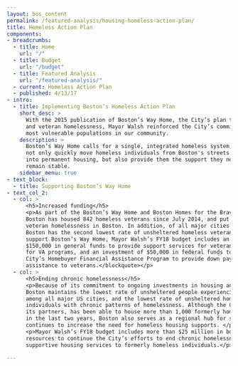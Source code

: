 ```yaml
---
layout: bos_content
permalink: /featured-analysis/housing-homeless-action-plan/
title: Homeless Action Plan
components:
- breadcrumbs:
  - title: Home
    url: "/"
  - title: Budget
    url: "/budget"
  - title: Featured Analysis
    url: "/featured-analysis/"
  - current: Homeless Action Plan
  - published: 4/13/17
- intro:
  - title: Implementing Boston’s Homeless Action Plan
    short_desc: >
      With the 2015 publication of Boston’s Way Home, the City’s plan to end chronic 
      and veteran homelessness, Mayor Walsh reinforced the City’s commitment to the 
      most vulnerable populations in our community.
    description: >
      Boston’s Way Home calls for a single, integrated homeless system, which will 
      not only quickly move homeless individuals from Boston's streets and shelters 
      into permanent housing, but also provide them the support they need to 
      remain stable.
    sidebar_menu: true
- text_block:
  - title: Supporting Boston’s Way Home
- text_col_2:
  - col: >
      <h5>Increased funding</h5>
      <p>As part of the Boston’s Way Home and Boston Homes for the Brave initiatives, 
      Boston has housed 842 homeless veterans since July 2014, and put an end to chronic 
      veteran homelessness in Boston. In addition, of all major cities in the U.S., 
      Boston has the second lowest rate of unsheltered homeless veterans. <blockquote>To 
      support Boston’s Way Home, Mayor Walsh’s FY18 budget includes an increase of 
      $150,000 in general funds to provide support services for veterans not eligible 
      for VA programs, and an investment of $50,000 in federal funds to modify the 
      City’s Homebuyer Financial Assistance Program to provide down payment 
      assistance to veterans.</blockquote></p> 
  - col: >
      <h5>Ending chronic homelessness</h5>
      <p>Because of its commitment to ongoing investments in housing and services, 
      Boston maintains the lowest rate of unsheltered people experiencing homelessness 
      among all major US cities, and the lowest rate of unsheltered homelessness among 
      individuals with chronic patterns of homelessness. Although the City, working with 
      its partners, has been able to house more than 1,000 formerly homeless individuals 
      in the last two years, Boston also serves as a regional hub for services, which 
      continues to increase the need for homeless housing supports. </p>
      <p>Mayor Walsh’s FY18 budget includes more than $25 million in both City and external 
      resources to continue the City’s efforts to end chronic homelessness and provide 
      supportive housing services to formerly homeless individuals.</p>

---
```

